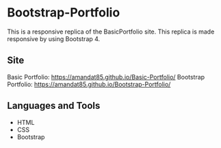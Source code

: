 # Bootstrap-Portfolio
This is a responsive replica of the BasicPortfolio site. This replica is made responsive by using Bootstrap 4.

## Site
Basic Portfolio: https://amandat85.github.io/Basic-Portfolio/
Bootstrap Portfolio: https://amandat85.github.io/Bootstrap-Portfolio/

## Languages and Tools
* HTML
* CSS
* Bootstrap